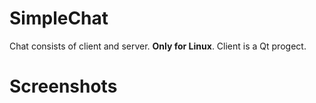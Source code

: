 # SimpleChat

 Chat consists of client and server. **Only for Linux**. Client is a Qt progect.
 
# Screenshots

